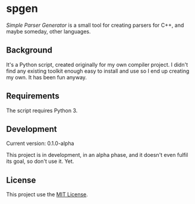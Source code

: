 # spgen

_Simple Parser Generator_ is a small tool for creating parsers for C++, and maybe someday, other languages.

## Background

It's a Python script, created originally for my own compiler project. I didn't find any existing toolkit enough easy to install and use so I end up creating my own. It has been fun anyway.

## Requirements

The script requires Python 3.

## Development

Current version: 0.1.0-alpha

This project is in development, in an alpha phase, and it doesn't even fulfil its goal, so don't use it. Yet.

## License

This project use the [MIT License](LICENSE.md).
